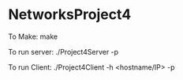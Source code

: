 # NetworksProject4

To Make: make

To run server: ./Project4Server -p <port>
  
To run Client: ./Project4Client -h <hostname/IP> -p <port>
